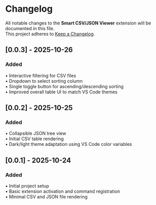 # Changelog

All notable changes to the **Smart CSV/JSON Viewer** extension will be documented in this file.  
This project adheres to [Keep a Changelog](https://keepachangelog.com/en/1.0.0/).

## [0.0.3] - 2025-10-26
### Added
• Interactive filtering for CSV files  
• Dropdown to select sorting column  
• Single toggle button for ascending/descending sorting  
• Improved overall table UI to match VS Code themes  

## [0.0.2] - 2025-10-25
### Added
• Collapsible JSON tree view  
• Initial CSV table rendering  
• Dark/light theme adaptation using VS Code color variables  

## [0.0.1] - 2025-10-24
### Added
• Initial project setup  
• Basic extension activation and command registration  
• Minimal CSV and JSON file rendering

